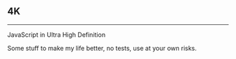 ## 4K
----
JavaScript in Ultra High Definition

Some stuff to make my life better, no tests, use at your own risks.
